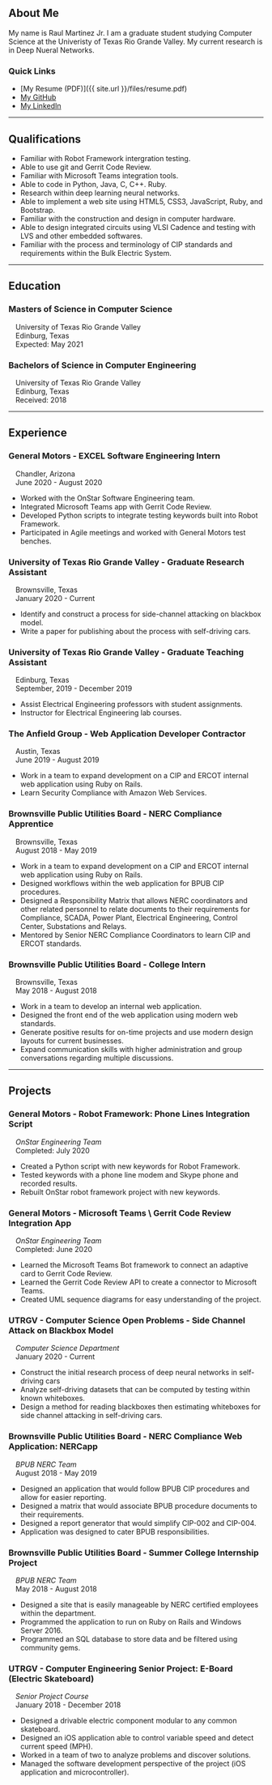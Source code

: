 ## About Me

My name is Raul Martinez Jr. I am a graduate student studying Computer Science at the Univeristy of Texas Rio Grande Valley. My current research is in Deep Nueral Networks. 

### Quick Links

- [My Resume (PDF)]({{ site.url }}/files/resume.pdf)
- [My GitHub](https://github.com/rmartinez96)
- [My LinkedIn](https://www.linkedin.com/in/rmartinez96/)

---

## Qualifications

- Familiar with Robot Framework intergration testing.
- Able to use git and Gerrit Code Review.
- Familiar with Microsoft Teams integration tools.
- Able to code in Python, Java, C, C++. Ruby.
- Research within deep learning neural networks.
- Able to implement a web site using HTML5, CSS3, JavaScript, Ruby, and Bootstrap.
- Familiar with the construction and design in computer hardware.
- Able to design integrated circuits using VLSI Cadence and testing with LVS and other embedded softwares.
- Familiar with the process and terminology of CIP standards and requirements within the Bulk Electric System.

---

## Education

### Masters of Science in Computer Science
&emsp;University of Texas Rio Grande Valley\
&emsp;Edinburg, Texas\
&emsp;Expected: May 2021

### Bachelors of Science in Computer Engineering
&emsp;University of Texas Rio Grande Valley\
&emsp;Edinburg, Texas\
&emsp;Received: 2018

---

## Experience

### **General Motors** - EXCEL Software Engineering Intern
&emsp;Chandler, Arizona\
&emsp;June 2020 - August 2020
- Worked with the OnStar Software Engineering team.
- Integrated Microsoft Teams app with Gerrit Code Review.
- Developed Python scripts to integrate testing keywords built into Robot Framework.
- Participated in Agile meetings and worked with General Motors test benches.

### **University of Texas Rio Grande Valley** - Graduate Research Assistant
&emsp;Brownsville, Texas\
&emsp;January 2020 - Current
- Identify and construct a process for side-channel attacking on blackbox model.
- Write a paper for publishing about the process with self-driving cars.

### **University of Texas Rio Grande Valley** - Graduate Teaching Assistant
&emsp;Edinburg, Texas\
&emsp;September, 2019 - December 2019
- Assist Electrical Engineering professors with student assignments.
- Instructor for Electrical Engineering  lab courses.

### **The Anfield Group** - Web Application Developer Contractor
&emsp;Austin, Texas\
&emsp;June 2019 - August 2019
- Work in a team to expand development on a CIP and ERCOT internal web application using Ruby on Rails.
- Learn Security Compliance with Amazon Web Services.

### **Brownsville Public Utilities Board** - NERC Compliance Apprentice
&emsp;Brownsville, Texas\
&emsp;August 2018 - May 2019
- Work in a team to expand development on a CIP and ERCOT internal web application using Ruby on Rails.
- Designed workflows within the web application for BPUB CIP procedures.
- Designed a Responsibility Matrix that allows NERC coordinators and other related personnel to relate documents to their requirements for Compliance, SCADA, Power Plant, Electrical Engineering, Control Center, Substations and Relays.
- Mentored by Senior NERC Compliance Coordinators to learn CIP and ERCOT standards.

### **Brownsville Public Utilities Board** - College Intern
&emsp;Brownsville, Texas\
&emsp;May 2018 - August 2018
- Work in a team to develop an internal web application.
- Designed the front end of the web application using modern web standards.
- Generate positive results for on-time projects and use modern design layouts for current businesses.
- Expand communication skills with higher administration and group conversations regarding multiple discussions.

---

## Projects

### **General Motors** - Robot Framework: Phone Lines Integration Script
&emsp;*OnStar Engineering Team*\
&emsp;Completed: July 2020
- Created a Python script with new keywords for Robot Framework.
- Tested keywords with a phone line modem and Skype phone and recorded results.
- Rebuilt OnStar robot framework project with new keywords.

### **General Motors** - Microsoft Teams \ Gerrit Code Review Integration App
&emsp;*OnStar Engineering Team*\
&emsp;Completed: June 2020
- Learned the Microsoft Teams Bot framework to connect an adaptive card to Gerrit Code Review.
- Learned the Gerrit Code Review API to create a connector to Microsoft Teams.
- Created UML sequence diagrams for easy understanding of the project.

### **UTRGV** - Computer Science Open Problems - Side Channel Attack on Blackbox Model
&emsp;*Computer Science Department*\
&emsp;January 2020 - Current
- Construct the initial research process of deep neural networks in self-driving cars
- Analyze self-driving datasets that can be computed by testing within known whiteboxes.
- Design a method for reading blackboxes then estimating whiteboxes for side channel attacking in self-driving cars.

### **Brownsville Public Utilities Board** - NERC Compliance Web Application: NERCapp
&emsp;*BPUB NERC Team*\
&emsp;August 2018 - May 2019
- Designed an application that would follow BPUB CIP procedures and allow for easier reporting.
- Designed a matrix that would associate BPUB procedure documents to their requirements.
- Designed a report generator that would simplify CIP-002 and CIP-004.
- Application was designed to cater BPUB responsibilities.

### **Brownsville Public Utilities Board** - Summer College Internship Project
&emsp;*BPUB NERC Team*\
&emsp;May 2018 - August 2018
- Designed a site that is easily manageable by NERC certified employees within the department.
- Programmed the application to run on Ruby on Rails and Windows Server 2016.
- Programmed an SQL database to store data and be filtered using community gems.

### **UTRGV** - Computer Engineering Senior Project: E-Board (Electric Skateboard)
&emsp;*Senior Project Course*\
&emsp;January 2018 - December 2018
- Designed a drivable electric component modular to any common skateboard.
- Designed an iOS application able to control variable speed and detect current speed (MPH).
- Worked in a team of two to analyze problems and discover solutions.
- Managed the software development perspective of the project (iOS application and microcontroller).